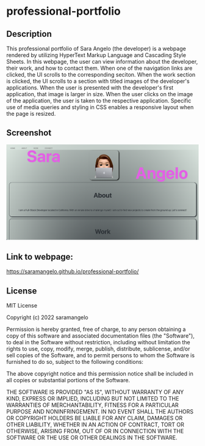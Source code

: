 # professional-portfolio

## Description

This professional portfolio of Sara Angelo (the developer) is a webpage rendered by utilizing HyperText Markup Language and Cascading Style Sheets. In this webpage, the user can view information about the developer, their work, and how to contact them. When one of the navigation links are clicked, the UI scrolls to the corresponding seciton. When the work section is clicked, the UI scrolls to a section with titled images of the developer's applications. When the user is presented with the developer's first application, that image is larger in size. When the user clicks on the image of the application, the user is taken to the respective application. Specific use of media queries and styling in CSS enables a responsive layout when the page is resized.

## Screenshot

![portfolio-ss.png](./assets/portfolio-ss.png)


## Link to webpage:

https://saramangelo.github.io/professional-portfolio/

## License

MIT License

Copyright (c) 2022 saramangelo

Permission is hereby granted, free of charge, to any person obtaining a copy
of this software and associated documentation files (the "Software"), to deal
in the Software without restriction, including without limitation the rights
to use, copy, modify, merge, publish, distribute, sublicense, and/or sell
copies of the Software, and to permit persons to whom the Software is
furnished to do so, subject to the following conditions:

The above copyright notice and this permission notice shall be included in all
copies or substantial portions of the Software.

THE SOFTWARE IS PROVIDED "AS IS", WITHOUT WARRANTY OF ANY KIND, EXPRESS OR
IMPLIED, INCLUDING BUT NOT LIMITED TO THE WARRANTIES OF MERCHANTABILITY,
FITNESS FOR A PARTICULAR PURPOSE AND NONINFRINGEMENT. IN NO EVENT SHALL THE
AUTHORS OR COPYRIGHT HOLDERS BE LIABLE FOR ANY CLAIM, DAMAGES OR OTHER
LIABILITY, WHETHER IN AN ACTION OF CONTRACT, TORT OR OTHERWISE, ARISING FROM,
OUT OF OR IN CONNECTION WITH THE SOFTWARE OR THE USE OR OTHER DEALINGS IN THE
SOFTWARE.